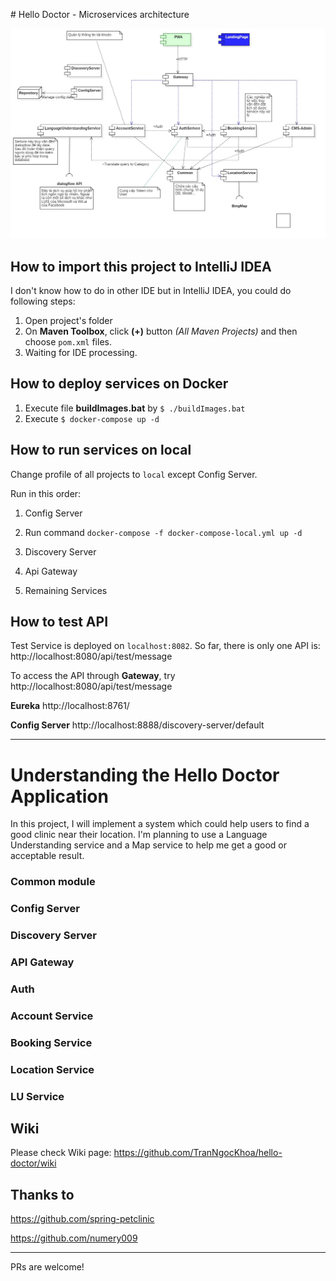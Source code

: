 ﻿﻿# Hello Doctor - Microservices architecture
 
![Architecture][architecture]

 
 ## How to import this project to IntelliJ IDEA
 
 I don't know how to do in other IDE but in IntelliJ IDEA, you could do following steps:
 
 1. Open project's folder
 2. On **Maven Toolbox**, click **(+)** button *(All Maven Projects)* and then choose `pom.xml` files.
 3. Waiting for IDE processing.
 
 ## How to deploy services on Docker
 
 1. Execute file **buildImages.bat** by `$ ./buildImages.bat`
 2. Execute `$ docker-compose up -d`
 
 ## How to run services on local
 
 Change profile of all projects to `local` except Config Server.
 
 Run in this order:
 
 
 1. Config Server
 
 2. Run command `docker-compose -f docker-compose-local.yml up -d`

 3. Discovery Server

 4. Api Gateway

 5. Remaining Services
 
 
## How to test API

Test Service is deployed on `localhost:8082`. So far, there is only one API is: http://localhost:8080/api/test/message

To access the API through **Gateway**, try http://localhost:8080/api/test/message

**Eureka** http://localhost:8761/

**Config Server** http://localhost:8888/discovery-server/default

---------------------------------------------

# Understanding the Hello Doctor Application

In this project, I will implement a system which could help users to find a good clinic near their location. I'm planning to use a Language Understanding service and a Map service to help me get a good or acceptable result.

### Common module

### Config Server

### Discovery Server

### API Gateway

### Auth

### Account Service

### Booking Service

### Location Service

### LU Service

## Wiki
Please check Wiki page: https://github.com/TranNgocKhoa/hello-doctor/wiki

## Thanks to

https://github.com/spring-petclinic

https://github.com/numery009

---------
PRs are welcome!



[architecture]: https://github.com/TranNgocKhoa/hello-doctor/raw/master/images/Architecture.jpg "Architecture"
